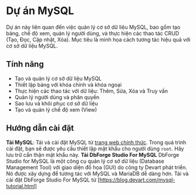 # Dự án MySQL

Dự án này liên quan đến việc quản lý cơ sở dữ liệu MySQL, bao gồm tạo bảng, chế độ xem, quản lý người dùng, và thực hiện các thao tác CRUD (Tạo, Đọc, Cập nhật, Xóa).
Mục tiêu là minh họa cách tương tác hiệu quả với cơ sở dữ liệu MySQL.

## Tính năng

- Tạo và quản lý cơ sở dữ liệu MySQL
- Thiết lập bảng với khóa chính và khóa ngoại
- Thực hiện các thao tác với dữ liệu: Thêm, Sửa, Xóa và Truy vấn
- Quản lý người dùng và phân quyền
- Sao lưu và khôi phục cơ sở dữ liệu
- Tạo và quản lý chế độ xem (View)

## Hướng dẫn cài đặt

 **Tải MySQL**:
  Tải và cài đặt MySQL từ [trang web chính thức](https://dev.mysql.com/downloads/).
  Trong quá trình cài đặt, bạn sẽ được yêu cầu thiết lập mật khẩu cho người dùng `root`. 
  Hãy lưu trữ cẩn thận mật khẩu này.
 **Tải DbForge Studio For MySQL**
  DbForge Studio for MySQL là một công cụ quản lý cơ sở dữ liệu (Database Management Tool) với giao diện đồ họa (GUI) do công ty Devart phát triển. \
  Nó được xây dựng để tương tác với MySQL và MariaDB dễ dàng hơn.
  Tải và cài đặt DbForge Studio For MySQL từ [https://blog.devart.com/mysql-tutorial.html]
 
